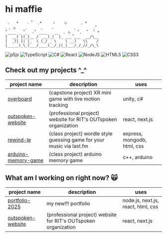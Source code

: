 # hi maffie
```
 ☆   *    ‧ ˚  .*     ⋆    ⊹      . *    
‧ . ⊹    .      .    ☆         .        ‧˚ 
˚____ _ ˚_  ☆˚ ____   __  . ⊹   ˚.  ˚  ˚ *
|  __) |(_)__ /  __)_|  |_ ___˚___  __/\__
|  _)| || |_  \ (_/ _ \    \ __)   \\    /
|_____)_\_(___/____)__/_||_|___/_/_//_/\_\
```
![p5js](https://img.shields.io/badge/p5.js-ED225D?style=for-the-badge&logo=p5.js&logoColor=FFFFFF)
![TypeScript](https://img.shields.io/badge/typescript-%23007ACC.svg?style=for-the-badge&logo=typescript&logoColor=white)
![C#](https://img.shields.io/badge/c%23-%23239120.svg?style=for-the-badge&logo=c-sharp&logoColor=white)
![React](https://img.shields.io/badge/React-20232A?style=for-the-badge&logo=react&logoColor=61DAFB
)
![NodeJS](https://img.shields.io/badge/node.js-6DA55F?style=for-the-badge&logo=node.js&logoColor=white)
![HTML5](https://img.shields.io/badge/html5-%23E34F26.svg?style=for-the-badge&logo=html5&logoColor=white)
![CSS3](https://img.shields.io/badge/css3-%231572B6.svg?style=for-the-badge&logo=css3&logoColor=white)

## Check out my projects ^_^
| project name | description | uses |
|-|-|-|
| [overboard](https://github.com/Overboard-RIT/overboard) | (capstone project) XR mini game with live motion tracking | unity, c# |
| [outspoken-website](https://github.com/OUTspoken-RIT/website) | (professional project) website for RIT's OUTspoken organization | react, next.js |
| [rewind-le](https://github.com/maffiemaffie/rewind-le) | (class project) wordle style guessing game for your music via last.fm | express, mongodb, html, css |
| [arduino-memory-game](https://github.com/maffiemaffie/arduino-memory-game) | (class project) arduino memory game | c++, arduino |


## What am I working on right now? 🙀
| project name | description | uses |
|-|-|-|
| [portfolio-2025](https://github.com/maffiemaffie/portfolio-2025) | my new!!! portfolio | node.js, next.js, react, html, css |
| [outspoken-website](https://github.com/OUTspoken-RIT/website) | (professional project) website for RIT's OUTspoken organization | react, next.js |
